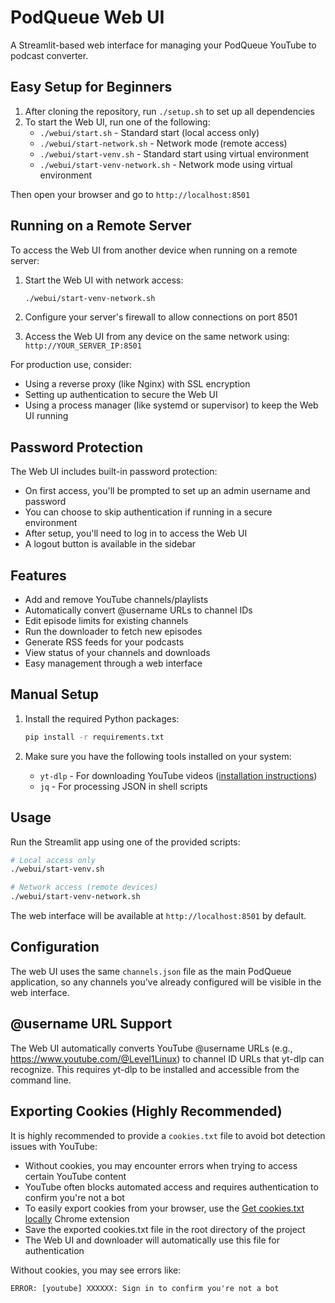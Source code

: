 # PodQueue Web UI

A Streamlit-based web interface for managing your PodQueue YouTube to podcast converter.

## Easy Setup for Beginners

1. After cloning the repository, run `./setup.sh` to set up all dependencies
2. To start the Web UI, run one of the following:
   - `./webui/start.sh` - Standard start (local access only)
   - `./webui/start-network.sh` - Network mode (remote access)
   - `./webui/start-venv.sh` - Standard start using virtual environment
   - `./webui/start-venv-network.sh` - Network mode using virtual environment

Then open your browser and go to `http://localhost:8501`

## Running on a Remote Server

To access the Web UI from another device when running on a remote server:

1. Start the Web UI with network access:
   ```bash
   ./webui/start-venv-network.sh
   ```

2. Configure your server's firewall to allow connections on port 8501

3. Access the Web UI from any device on the same network using:
   `http://YOUR_SERVER_IP:8501`

For production use, consider:
- Using a reverse proxy (like Nginx) with SSL encryption
- Setting up authentication to secure the Web UI
- Using a process manager (like systemd or supervisor) to keep the Web UI running

## Password Protection

The Web UI includes built-in password protection:
- On first access, you'll be prompted to set up an admin username and password
- You can choose to skip authentication if running in a secure environment
- After setup, you'll need to log in to access the Web UI
- A logout button is available in the sidebar

## Features

- Add and remove YouTube channels/playlists
- Automatically convert @username URLs to channel IDs
- Edit episode limits for existing channels
- Run the downloader to fetch new episodes
- Generate RSS feeds for your podcasts
- View status of your channels and downloads
- Easy management through a web interface

## Manual Setup

1. Install the required Python packages:
   ```bash
   pip install -r requirements.txt
   ```

2. Make sure you have the following tools installed on your system:
   - `yt-dlp` - For downloading YouTube videos ([installation instructions](https://github.com/yt-dlp/yt-dlp#installation))
   - `jq` - For processing JSON in shell scripts

## Usage

Run the Streamlit app using one of the provided scripts:
```bash
# Local access only
./webui/start-venv.sh

# Network access (remote devices)
./webui/start-venv-network.sh
```

The web interface will be available at `http://localhost:8501` by default.

## Configuration

The web UI uses the same `channels.json` file as the main PodQueue application, so any channels you've already configured will be visible in the web interface.

## @username URL Support

The Web UI automatically converts YouTube @username URLs (e.g., https://www.youtube.com/@Level1Linux) to channel ID URLs that yt-dlp can recognize. This requires yt-dlp to be installed and accessible from the command line.

## Exporting Cookies (Highly Recommended)

It is highly recommended to provide a `cookies.txt` file to avoid bot detection issues with YouTube:
- Without cookies, you may encounter errors when trying to access certain YouTube content
- YouTube often blocks automated access and requires authentication to confirm you're not a bot
- To easily export cookies from your browser, use the [Get cookies.txt locally](https://chromewebstore.google.com/detail/get-cookiestxt-locally/cclelndahbckbenkjhflpdbgdldlbecc) Chrome extension
- Save the exported cookies.txt file in the root directory of the project
- The Web UI and downloader will automatically use this file for authentication

Without cookies, you may see errors like:
```
ERROR: [youtube] XXXXXX: Sign in to confirm you're not a bot
```